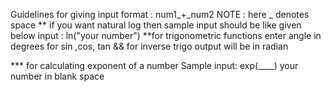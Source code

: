 Guidelines for giving input 
    format : num1_+_num2
    NOTE : here _ denotes space
 ** if you want natural log then sample input should be like given below
      input : ln("your number")
 **for trigonometric functions enter angle in degrees for sin ,cos, tan 
      && for inverse trigo output will be in radian 
      
 *** for calculating exponent of a number
     Sample input: exp(____) your number in blank space 
